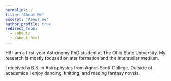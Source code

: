 ```yaml
---
permalink: /
title: "About Me"
excerpt: "About me"
author_profile: true
redirect_from: 
  - /about/
  - /about.html
---
```


Hi! I am a first-year Astronomy PhD student at The Ohio State University. My research is mostly focused on star formation and the interstellar medium. 

I received a B.S. in Astrophysics from Agnes Scott College. Outside of academics I enjoy dancing, knitting, and reading fantasy novels.

<!---| ![Grace Krahm on top of the Green Bank Telescope](https://github.com/gracekrahm/gracekrahm.github.io/blob/master//images/52118095878_203103f9c4_c.jpg?raw=true) |
|:--:|
| <b>Grace on top of the Green Bank Telescope in Green Bank, West Virginia. Credit NSF/GBO/Jill Malusky</b>| --->
